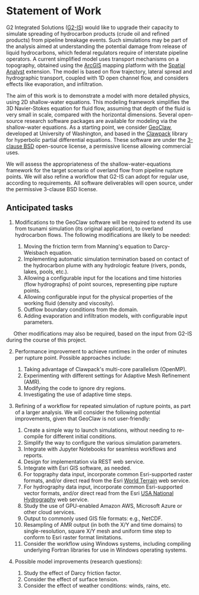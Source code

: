 # Statement of Work

G2 Integrated Solutions ([G2-IS](https://g2-is.com)) would like to upgrade their capacity to simulate spreading of hydrocarbon products (crude oil and refined products) from pipeline breakage events.
Such simulations may be part of the analysis aimed at understanding the potential damage from release of liquid hydrocarbons, 
which federal regulators require of interstate pipeline operators. 
A current simplified model uses transport mechanisms on a topography, obtained using the 
[ArcGIS](https://www.esri.com/en-us/arcgis/about-arcgis/overview) mapping platform with the 
[Spatial Analyst](http://www.esri.com/software/arcgis/extensions/spatialanalyst) extension.
The model is based on flow trajectory, lateral spread and hydrographic transport, 
coupled with 1D open channel flow, and considers effects like evaporation, and infiltration.

The aim of this work is to demonstrate a model with more detailed physics, using 2D shallow-water equations.
This modeling framework simplifies the 3D Navier-Stokes equation for fluid flow, 
assuming that depth of the fluid is very small in scale, compared with the horizontal dimensions.
Several open-source research software packages are available for modeling via the shallow-water equations.
As a starting point, we consider [GeoClaw](http://depts.washington.edu/clawpack/geoclaw/), developed at University of Washington, 
and based in the [Clawpack](http://www.clawpack.org) library for hyperbolic partial differential equations.
These software are under the [3-clause BSD](https://opensource.org/licenses/BSD-3-Clause) open-source license,
a permissive license allowing commercial uses.

We will assess the appropriateness of the shallow-water-equations framework for the target scenario of overland flow
from pipeline rupture points. We will also refine a workflow that G2-IS can adopt for regular use, according to requirements.
All software deliverables will open source, under the permissive 3-clause BSD license.

## Anticipated tasks

1. Modifications to the GeoClaw software will be required to extend its use from tsunami simulation (its original application), to overland hydrocarbon flows. The following modifications are likely to be needed:

	1. Moving the friction term from Manning's equation to Darcy-Weisbach equation.
	2. Implementing automatic simulation termination based on contact of the hydrocarbon plume with any hydrologic feature (rivers, ponds, lakes, pools, etc.).
	3. Allowing a configurable input for the locations and time histories (flow hydrographs) of point sources, representing pipe rupture points.
	4. Allowing configurable input for the physical properties of the working fluid (density and viscosity).
	5. Outflow boundary conditions from the domain.
	6. Adding evaporation and infiltration models, with configurable input parameters.

&nbsp;&nbsp;&nbsp;&nbsp;&nbsp;Other modifications may also be required, based on the input from G2-IS during the course of this project.

2. Performance improvement to achieve runtimes in the order of minutes per rupture point. Possible approaches include:

	1. Taking advantage of Clawpack's multi-core parallelism (OpenMP).
	2. Experimenting with different settings for Adaptive Mesh Refinement (AMR).
	3. Modifying the code to ignore dry regions.
	4. Investigating the use of adaptive time steps.

3. Refining of a workflow for repeated simulation of rupture points, as part of a larger analysis. We will consider the following potential improvements, given that GeoClaw is not user-friendly:

	1. Create a simple way to launch simulations, without needing to re-compile for different initial conditions.
	2. Simplify the way to configure the various simulation parameters.
	3. Integrate with Jupyter Notebooks for seamless workflows and reports.
	4. Design for implementation via REST web service.
	5. Integrate with Esri GIS software, as needed.
	6. For topgraphy data input, incorporate common Esri-supported raster formats, and/or direct read from the Esri [World Terrain](https://www.arcgis.com/home/item.html?id=58a541efc59545e6b7137f961d7de883) web service.
	7. For hydrography data input, incorporate common Esri-supported vector formats, and/or direct read from the Esri [USA National Hydrography](https://www.arcgis.com/home/item.html?id=c3cbe1eaf6f4492db74e62f7f4ba2418) web service.
	8. Study the use of GPU-enabled Amazon AWS, Microsoft Azure or other cloud services.
	9. Output to commonly used GIS file formats: e.g., NetCDF.
	10. Resampling of AMR output (in both the X/Y and time domains) to single-resolution, square X/Y mesh and uniform time step to conform to Esri raster format limitations.
	11. Consider the workflow using Windows systems, including compiling underlying Fortran libraries for use in Windows operating systems.
	
4. Possible model improvements (research questions):

	1. Study the effect of Darcy friction factor.
	2. Consider the effect of surface tension.
	3. Consider the effect of weather conditions: winds, rains, etc.
